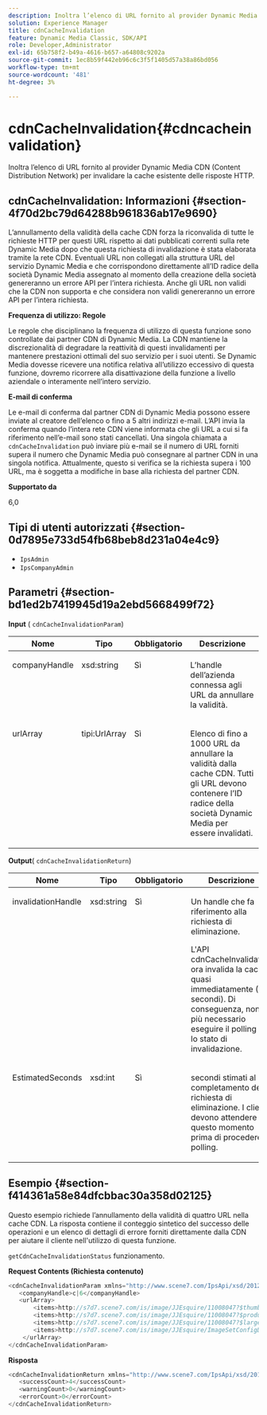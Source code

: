 ```yaml
---
description: Inoltra l’elenco di URL fornito al provider Dynamic Media CDN (Content Distribution Network) per invalidare la cache esistente delle risposte HTTP.
solution: Experience Manager
title: cdnCacheInvalidation
feature: Dynamic Media Classic, SDK/API
role: Developer,Administrator
exl-id: 65b758f2-b49a-4616-b657-a64808c9202a
source-git-commit: 1ec8b59f442eb96c6c3f5f1405d57a38a86bd056
workflow-type: tm+mt
source-wordcount: '481'
ht-degree: 3%

---
```


# cdnCacheInvalidation{#cdncacheinvalidation}

Inoltra l’elenco di URL fornito al provider Dynamic Media CDN (Content Distribution Network) per invalidare la cache esistente delle risposte HTTP.

## cdnCacheInvalidation: Informazioni {#section-4f70d2bc79d64288b961836ab17e9690}

L’annullamento della validità della cache CDN forza la riconvalida di tutte le richieste HTTP per questi URL rispetto ai dati pubblicati correnti sulla rete Dynamic Media dopo che questa richiesta di invalidazione è stata elaborata tramite la rete CDN. Eventuali URL non collegati alla struttura URL del servizio Dynamic Media e che corrispondono direttamente all’ID radice della società Dynamic Media assegnato al momento della creazione della società genereranno un errore API per l’intera richiesta. Anche gli URL non validi che la CDN non supporta e che considera non validi genereranno un errore API per l’intera richiesta.

**Frequenza di utilizzo: Regole**

Le regole che disciplinano la frequenza di utilizzo di questa funzione sono controllate dai partner CDN di Dynamic Media. La CDN mantiene la discrezionalità di degradare la reattività di questi invalidamenti per mantenere prestazioni ottimali del suo servizio per i suoi utenti. Se Dynamic Media dovesse ricevere una notifica relativa all’utilizzo eccessivo di questa funzione, dovremo ricorrere alla disattivazione della funzione a livello aziendale o interamente nell’intero servizio.

**E-mail di conferma**

Le e-mail di conferma dal partner CDN di Dynamic Media possono essere inviate al creatore dell’elenco o fino a 5 altri indirizzi e-mail. L’API invia la conferma quando l’intera rete CDN viene informata che gli URL a cui si fa riferimento nell’e-mail sono stati cancellati. Una singola chiamata a `cdnCacheInvalidation` può inviare più e-mail se il numero di URL forniti supera il numero che Dynamic Media può consegnare al partner CDN in una singola notifica. Attualmente, questo si verifica se la richiesta supera i 100 URL, ma è soggetta a modifiche in base alla richiesta del partner CDN.

**Supportato da**

6,0

## Tipi di utenti autorizzati {#section-0d7895e733d54fb68beb8d231a04e4c9}

* `IpsAdmin`
* `IpsCompanyAdmin`

## Parametri {#section-bd1ed2b7419945d19a2ebd5668499f72}

**Input** (  `cdnCacheInvalidationParam`)

<table id="table_EDD1875264C846BE951869D528A90D73"> 
 <thead> 
  <tr> 
   <th class="entry"> <b> Nome</b> </th> 
   <th class="entry"> <b> Tipo</b> </th> 
   <th class="entry"> <b> Obbligatorio</b> </th> 
   <th class="entry"> <b> Descrizione</b> </th> 
  </tr> 
 </thead>
 <tbody> 
  <tr valign="top"> 
   <td> <p> <span class="codeph"> <span class="varname"> companyHandle</span> </span> </p> </td> 
   <td> <p> <span class="codeph"> xsd:string</span> </p> </td> 
   <td> <p> Sì </p> </td> 
   <td> <p> L’handle dell’azienda connessa agli URL da annullare la validità. </p> </td> 
  </tr> 
  <tr valign="top"> 
   <td> <p> <span class="codeph"> <span class="varname"> urlArray</span> </span> </p> </td> 
   <td> <p> <span class="codeph"> tipi:UrlArray</span> </p> </td> 
   <td> <p> Sì </p> </td> 
   <td> <p> Elenco di fino a 1000 URL da annullare la validità dalla cache CDN. Tutti gli URL devono contenere l’ID radice della società Dynamic Media per essere invalidati. </p> </td> 
  </tr> 
 </tbody> 
</table>

**Output**(  `cdnCacheInvalidationReturn`)

<table id="table_1D947C1BF8864820AD7BA0CDC0F076F9"> 
 <thead> 
  <tr> 
   <th class="entry"> <b> Nome</b> </th> 
   <th class="entry"> <b> Tipo</b> </th> 
   <th class="entry"> <b> Obbligatorio</b> </th> 
   <th class="entry"> <b> Descrizione</b> </th> 
  </tr> 
 </thead>
 <tbody> 
  <tr valign="top"> 
   <td colname="col1"> <p><span class="codeph"><span class="varname"> invalidationHandle</span></span> </p> </td> 
   <td colname="col2"> <p><span class="codeph"> xsd:string</span> </p> </td> 
   <td colname="col3"> <p>Sì </p> </td> 
   <td colname="col4"> <p>Un handle che fa riferimento alla richiesta di eliminazione. </p> <p>L'API <span class="codeph"> cdnCacheInvalidation</span> ora invalida la cache quasi immediatamente (~5 secondi). Di conseguenza, non è più necessario eseguire il polling per lo stato di invalidazione. </p> 
    <!--<p>The next three paragraphs were added as per CQDOC-13840 With the migration from Akamai v2 API's to fast purge, purging time is now approximately 5 seconds. You are no longer required to poll on the purge URL to find out the status of the purge request.</p>--> 
    <!--<p>The cache invalidation handle used to contained the company ID, the user account type used (small or large), and the purge url. With the release of 2019R1, <codeph>invalidationHandle</codeph> now contains just the company ID and the purge ID. </p>--> 
    <!--<p>Prior to 2019R1, two different Akamai users were being used for each geography (for example, <codeph>cdninvalidatesmallemea</codeph> and <codeph>cdninvalidatelargeemea</codeph>) to invalidate requests, depending on the number of URLs in each request. This functionality was done so that a small request was not blocked because of a large request. Now, with fast purge in 2019R1, the purge is nearly instantaneous, two users are no longer needed, and only one account is used. </p>--> </td> 
  </tr> 
  <tr valign="top"> 
   <td colname="col1"> <p><span class="codeph"><span class="varname"> EstimatedSeconds</span></span> </p> </td> 
   <td colname="col2"> <p><span class="codeph"> xsd:int</span> </p> </td> 
   <td colname="col3"> <p>Sì </p> </td> 
   <td colname="col4"> <p>secondi stimati al completamento della richiesta di eliminazione. I clienti devono attendere questo momento prima di procedere al polling. </p> </td> 
  </tr> 
 </tbody> 
</table>

## Esempio {#section-f414361a58e84dfcbbac30a358d02125}

Questo esempio richiede l’annullamento della validità di quattro URL nella cache CDN. La risposta contiene il conteggio sintetico del successo delle operazioni e un elenco di dettagli di errore forniti direttamente dalla CDN per aiutare il cliente nell&#39;utilizzo di questa funzione.

`getCdnCacheInvalidationStatus` funzionamento.

**Request Contents (Richiesta contenuto)**

```java
<cdnCacheInvalidationParam xmlns="http://www.scene7.com/IpsApi/xsd/2012-02-14">
   <companyHandle>c|6</companyHandle>
   <urlArray>
       <items>http://s7d7.scene7.com/is/image/JJEsquire/11008047?$thumbnail$</items>
       <items>http://s7d7.scene7.com/is/image/JJEsquire/11008047?$product$</items>
       <items>http://s7d7.scene7.com/is/image/JJEsquire/11008047?$large$</items>
       <items>http://s7d7.scene7.com/is/image/JJEsquire/ImageSetConfigDefaults?req=userdata</items>
    </urlArray>
</cdnCacheInvalidationParam>
```

**Risposta**

```java
<cdnCacheInvalidationReturn xmlns="http://www.scene7.com/IpsApi/xsd/2012-02-14">
   <successCount>4</successCount>
   <warningCount>0</warningCount>
   <errorCount>0</errorCount>
</cdnCacheInvalidationReturn>
```

